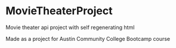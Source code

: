 # MovieTheaterProject
Movie theater api project with self regenerating html

Made as a project for Austin Community College Bootcamp course
